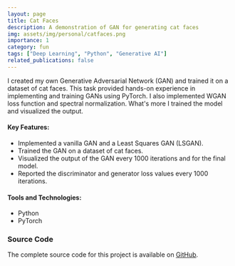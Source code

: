 ```yaml
---
layout: page
title: Cat Faces
description: A demonstration of GAN for generating cat faces
img: assets/img/personal/catfaces.png
importance: 1
category: fun
tags: ["Deep Learning", "Python", "Generative AI"]
related_publications: false
---
```

I created my own Generative Adversarial Network (GAN) and trained it on a dataset of cat faces. This task provided hands-on experience in implementing and training GANs using PyTorch. I also implemented WGAN loss function and spectral normalization. What's more I trained the model and visualized the output.

#### Key Features:
- Implemented a vanilla GAN and a Least Squares GAN (LSGAN).
- Trained the GAN on a dataset of cat faces.
- Visualized the output of the GAN every 1000 iterations and for the final model.
- Reported the discriminator and generator loss values every 1000 iterations.

#### Tools and Technologies:
- Python
- PyTorch

### Source Code
The complete source code for this project is available on [GitHub](#).
